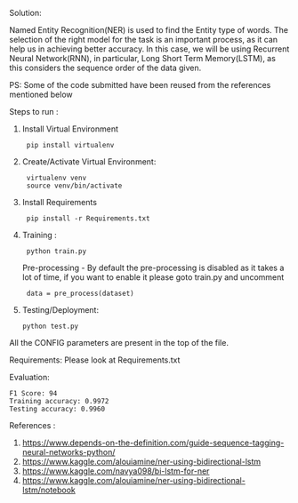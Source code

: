 Solution:


Named Entity Recognition(NER) is used to find the Entity type of words. The selection of the right model for the task is an important process, as it can help us in achieving better accuracy. In this case, we will be using Recurrent Neural Network(RNN), in particular, Long Short Term Memory(LSTM), as this considers the sequence order of the data given. 

PS: Some of the code submitted have been reused from the references mentioned below

Steps to run : 
1. Install Virtual Environment

        pip install virtualenv

2. Create/Activate Virtual Environment:
       
        virtualenv venv
        source venv/bin/activate
        
3. Install Requirements      
    
        pip install -r Requirements.txt
    
4. Training : 

        python train.py
        
     Pre-processing - By default the pre-processing is disabled as it takes a lot of time, if you want to enable it please goto train.py and uncomment 
        
        data = pre_process(dataset)


5. Testing/Deployment: 
            
       python test.py


All the CONFIG parameters are present in the top of the file.

Requirements:
Please look at Requirements.txt


Evaluation:
    
    F1 Score: 94
    Training accuracy: 0.9972
    Testing accuracy: 0.9960

References : 

1. https://www.depends-on-the-definition.com/guide-sequence-tagging-neural-networks-python/
2. https://www.kaggle.com/alouiamine/ner-using-bidirectional-lstm
3. https://www.kaggle.com/navya098/bi-lstm-for-ner
4. https://www.kaggle.com/alouiamine/ner-using-bidirectional-lstm/notebook
